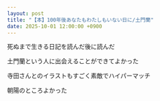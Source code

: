 ```yaml
---
layout: post
title: "【本】100年後あなたもわたしもいない日に/土門蘭"
date: 2025-10-01 12:00:00 +0900
---
```

死ぬまで生きる日記を読んだ後に読んだ

土門蘭という人に出会えることができてよかった

寺田さんとのイラストもすごく素敵でハイパーマッチ　　

朝陽のところよかった　　
